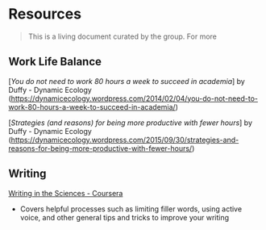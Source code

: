 # Resources
> This is a living document curated by the group. For more 



## Work Life Balance

[*You do not need to work 80 hours a week to succeed in academia*] by Duffy - Dynamic Ecology (https://dynamicecology.wordpress.com/2014/02/04/you-do-not-need-to-work-80-hours-a-week-to-succeed-in-academia/)

[*Strategies (and reasons) for being more productive with fewer hours*] by Duffy - Dynamic Ecology (https://dynamicecology.wordpress.com/2015/09/30/strategies-and-reasons-for-being-more-productive-with-fewer-hours/)

## Writing


[Writing in the Sciences - Coursera](https://www.coursera.org/learn/sciwrite)

- Covers helpful processes such as limiting filler words, using active voice, and other general tips and tricks to improve your writing
